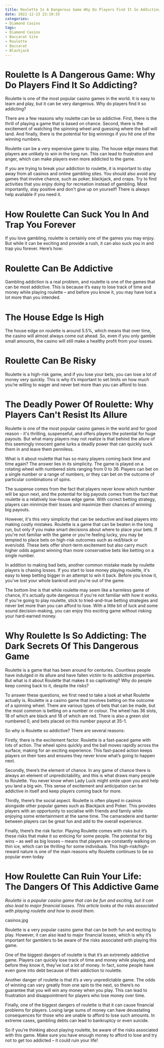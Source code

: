 ```yaml
---
title: Roulette Is A Dangerous Game Why Do Players Find It So Addicting
date: 2022-12-23 23:19:33
categories:
- Diamond Casino
tags:
- Diamond Casino
- Baccarat Site
- Roulette
- Baccarat
- Blackjack
---
```



#  Roulette Is A Dangerous Game: Why Do Players Find It So Addicting?

Roulette is one of the most popular casino games in the world. It is easy to learn and play, but it can be very dangerous. Why do players find it so addicting?

There are a few reasons why roulette can be so addictive. First, there is the thrill of playing a game that is based on chance. Second, there is the excitement of watching the spinning wheel and guessing where the ball will land. And finally, there is the potential for big winnings if you hit one of the winning numbers.

Roulette can be a very expensive game to play. The house edge means that players are unlikely to win in the long run. This can lead to frustration and anger, which can make players even more addicted to the game.

If you are trying to break your addiction to roulette, it is important to stay away from all casinos and online gambling sites. You should also avoid any games that involve chance, such as poker, blackjack, and craps. Try to find activities that you enjoy doing for recreation instead of gambling. Most importantly, stay positive and don't give up on yourself! There is always help available if you need it.

#  How Roulette Can Suck You In And Trap You Forever

If you love gambling, roulette is certainly one of the games you may enjoy. But while it can be exciting and provide a rush, it can also suck you in and trap you forever. Here’s how:

# Roulette Can Be Addictive

Gambling addiction is a real problem, and roulette is one of the games that can be most addictive. This is because it’s easy to lose track of time and money while playing roulette – and before you know it, you may have lost a lot more than you intended.

# The House Edge Is High

The house edge on roulette is around 5.5%, which means that over time, the casino will almost always come out ahead. So, even if you only gamble small amounts, the casino will still make a healthy profit from your losses.

# Roulette Can Be Risky

Roulette is a high-risk game, and if you lose your bets, you can lose a lot of money very quickly. This is why it’s important to set limits on how much you’re willing to wager and never bet more than you can afford to lose.

#  The Deadly Power Of Roulette: Why Players Can't Resist Its Allure

Roulette is one of the most popular casino games in the world and for good reason - it's thrilling, suspenseful, and offers players the potential for huge payouts. But what many players may not realize is that behind the allure of this seemingly innocent game lurks a deadly power that can quickly suck them in and leave them penniless.

What is it about roulette that has so many players coming back time and time again? The answer lies in its simplicity. The game is played on a rotating wheel with numbered slots ranging from 0 to 36. Players can bet on a single number or a range of numbers, or they can bet on the outcome of particular combinations of spins.

The suspense comes from the fact that players never know which number will be spun next, and the potential for big payouts comes from the fact that roulette is a relatively low-house edge game. With correct betting strategy, players can minimize their losses and maximize their chances of winning big payouts.

However, it's this very simplicity that can be seductive and lead players into making costly mistakes. Roulette is a game that can be beaten in the long run, but only if you make smart decisions about where to place your bets. If you're not familiar with the game or you're feeling lucky, you may be tempted to place bets on high-risk outcomes such as red/black or even/odd. These bets offer short-term excitement but also carry much higher odds against winning than more conservative bets like betting on a single number.

In addition to making bad bets, another common mistake made by roulette players is chasing losses. If you start to lose money playing roulette, it's easy to keep betting bigger in an attempt to win it back. Before you know it, you've lost your whole bankroll and you're out of the game.

The bottom line is that while roulette may seem like a harmless game of chance, it's actually quite dangerous if you're not familiar with how it works. If you're going to play roulette, stick to tried-and-true betting strategies and never bet more than you can afford to lose. With a little bit of luck and some sound decision-making, you can enjoy this exciting game without risking your hard-earned money.

#  Why Roulette Is So Addicting: The Dark Secrets Of This Dangerous Game

Roulette is a game that has been around for centuries. Countless people have indulged in its allure and have fallen victim to its addictive properties. But what is it about Roulette that makes it so captivating? Why do people keep coming back to it, despite the risks?

To answer these questions, we first need to take a look at what Roulette actually is. Roulette is a casino game that involves betting on the outcome of a spinning wheel. There are various types of bets that can be made, but the most common is betting on a number or colour. The wheel has 36 slots, 18 of which are black and 18 of which are red. There is also a green slot numbered 0, and bets placed on this number payout at 35-1.

So why is Roulette so addictive? There are several reasons:

Firstly, there is the excitement factor. Roulette is a fast-paced game with lots of action. The wheel spins quickly and the ball moves rapidly across the surface, making for an exciting experience. This fast-paced action keeps players on their toes and ensures they never know what’s going to happen next.

Secondly, there’s the element of chance. In any game of chance there is always an element of unpredictability, and this is what draws many people to Roulette. You never know when Lady Luck might smile upon you and help you land a big win. This sense of excitement and anticipation can be addictive in itself and keep players coming back for more.

Thirdly, there’s the social aspect. Roulette is often played in casinos alongside other popular games such as Blackjack and Poker. This provides players with an opportunity to socialise with friends and family while enjoying some entertainment at the same time. The camaraderie and banter between players can be great fun and add to the overall experience.

Finally, there’s the risk factor. Playing Roulette comes with risks but it’s these risks that make it so enticing for some people. The potential for big wins – as well as big losses – means that players are constantly walking on thin ice, which can be thrilling for some individuals. This high-risk/high-reward nature is one of the main reasons why Roulette continues to be so popular even today

#  How Roulette Can Ruin Your Life: The Dangers Of This Addictive Game

_Roulette is a popular casino game that can be fun and exciting, but it can also lead to major financial losses. This article looks at the risks associated with playing roulette and how to avoid them._

 casinos.jpg

Roulette is a very popular casino game that can be both fun and exciting to play. However, it can also lead to major financial losses, which is why it’s important for gamblers to be aware of the risks associated with playing this game.

One of the biggest dangers of roulette is that it’s an extremely addictive game. Players can quickly lose track of time and money while playing, and before they know it, they’ve lost a lot of money. In fact, some people have even gone into debt because of their addiction to roulette.

Another danger of roulette is that it’s a very unpredictable game. The odds of winning can vary greatly from one spin to the next, so there’s no guarantee that you will win any money when you play. This can lead to frustration and disappointment for players who lose money over time.

Finally, one of the biggest dangers of roulette is that it can cause financial problems for players. Losing large sums of money can have devastating consequences for those who are unable to afford to lose such amounts. In extreme cases, gambling debts can lead to bankruptcy or even suicide.

So if you’re thinking about playing roulette, be aware of the risks associated with this game. Make sure you have enough money to afford to lose and try not to get too addicted – it could ruin your life!